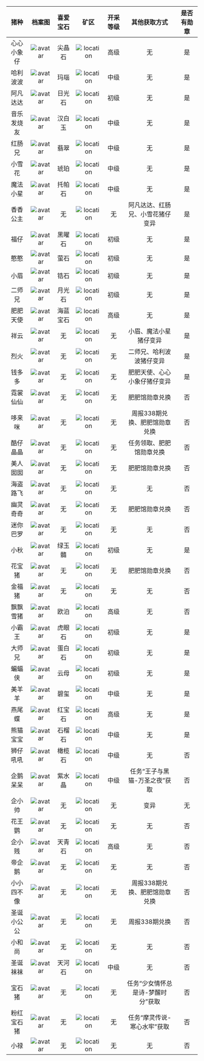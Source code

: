 |猪种|档案图|喜爱宝石|矿区|开采等级|其他获取方式|是否有勋章|
|:----:|:----:|:----:|:----:|:----:|:----:|:----:|
|心心小象仔|![avatar](F:\GitHub\FeiFeiGuan\Data\Avatar\心心小象仔.jpg)|尖晶石|![location](None)|高级|无|是|
|哈利波波|![avatar](F:\GitHub\FeiFeiGuan\Data\Avatar\哈利波波.jpg)|玛瑙|![location](None)|中级|无|是|
|阿凡达达|![avatar](F:\GitHub\FeiFeiGuan\Data\Avatar\阿凡达达.jpg)|日光石|![location](None)|初级|无|是|
|音乐发烧友|![avatar](F:\GitHub\FeiFeiGuan\Data\Avatar\音乐发烧友.jpg)|汉白玉|![location](None)|中级|无|是|
|红肠兄|![avatar](F:\GitHub\FeiFeiGuan\Data\Avatar\红肠兄.jpg)|翡翠|![location](None)|中级|无|是|
|小雪花|![avatar](F:\GitHub\FeiFeiGuan\Data\Avatar\小雪花.jpg)|琥珀|![location](None)|中级|无|是|
|魔法小星|![avatar](F:\GitHub\FeiFeiGuan\Data\Avatar\魔法小星.jpg)|托帕石|![location](None)|中级|无|是|
|香香公主|![avatar](F:\GitHub\FeiFeiGuan\Data\Avatar\香香公主.jpg)|无|![location](无)|无|阿凡达达、红肠兄、小雪花猪仔变异|是|
|福仔|![avatar](F:\GitHub\FeiFeiGuan\Data\Avatar\福仔.jpg)|黑曜石|![location](None)|初级|无|是|
|憨憨|![avatar](F:\GitHub\FeiFeiGuan\Data\Avatar\憨憨.jpg)|萤石|![location](None)|初级|无|是|
|小眉|![avatar](F:\GitHub\FeiFeiGuan\Data\Avatar\小眉.jpg)|锆石|![location](None)|初级|无|是|
|二师兄|![avatar](F:\GitHub\FeiFeiGuan\Data\Avatar\二师兄.jpg)|月光石|![location](None)|初级|无|是|
|肥肥天使|![avatar](F:\GitHub\FeiFeiGuan\Data\Avatar\肥肥天使.jpg)|海蓝宝石|![location](None)|高级|无|是|
|祥云|![avatar](F:\GitHub\FeiFeiGuan\Data\Avatar\祥云.jpg)|无|![location](无)|无|小眉、魔法小星猪仔变异|是|
|烈火|![avatar](F:\GitHub\FeiFeiGuan\Data\Avatar\烈火.jpg)|无|![location](无)|无|二师兄、哈利波波猪仔变异|是|
|钱多多|![avatar](F:\GitHub\FeiFeiGuan\Data\Avatar\钱多多.jpg)|无|![location](无)|无|肥肥天使、心心小象仔猪仔变异|是|
|霓裳仙仙|![avatar](F:\GitHub\FeiFeiGuan\Data\Avatar\霓裳仙仙.jpg)|无|![location](无)|无|肥肥馆勋章兑换|否|
|哆来咪|![avatar](F:\GitHub\FeiFeiGuan\Data\Avatar\哆来咪.jpg)|无|![location](无)|无|周报338期兑换、肥肥馆勋章兑换|否|
|酷仔晶晶|![avatar](F:\GitHub\FeiFeiGuan\Data\Avatar\酷仔晶晶.jpg)|无|![location](无)|无|任务领取、肥肥馆勋章兑换|否|
|美人囡囡|![avatar](F:\GitHub\FeiFeiGuan\Data\Avatar\美人囡囡.jpg)|无|![location](无)|无|肥肥馆勋章兑换|否|
|海盗路飞|![avatar](F:\GitHub\FeiFeiGuan\Data\Avatar\海盗路飞.jpg)|无|![location](无)|无|无|否|
|幽灵奇奇|![avatar](F:\GitHub\FeiFeiGuan\Data\Avatar\幽灵奇奇.jpg)|无|![location](无)|无|肥肥馆勋章兑换|否|
|迷你巴罗|![avatar](F:\GitHub\FeiFeiGuan\Data\Avatar\迷你巴罗.jpg)|无|![location](无)|无|无|否|
|小秋|![avatar](F:\GitHub\FeiFeiGuan\Data\Avatar\小秋.jpg)|绿玉髓|![location](None)|初级|无|是|
|花宝猪|![avatar](F:\GitHub\FeiFeiGuan\Data\Avatar\花宝猪.jpg)|无|![location](无)|无|肥肥馆勋章兑换|否|
|金福猪|![avatar](F:\GitHub\FeiFeiGuan\Data\Avatar\金福猪.jpg)|无|![location](无)|无|无|否|
|飘飘雪猪|![avatar](F:\GitHub\FeiFeiGuan\Data\Avatar\飘飘雪猪.jpg)|欧泊|![location](None)|高级|无|否|
|小霸王|![avatar](F:\GitHub\FeiFeiGuan\Data\Avatar\小霸王.jpg)|虎眼石|![location](None)|初级|无|是|
|大师兄|![avatar](F:\GitHub\FeiFeiGuan\Data\Avatar\大师兄.jpg)|蛋白石|![location](None)|初级|无|是|
|蝙蝠侠|![avatar](F:\GitHub\FeiFeiGuan\Data\Avatar\蝙蝠侠.jpg)|云母|![location](None)|初级|无|是|
|美羊羊|![avatar](F:\GitHub\FeiFeiGuan\Data\Avatar\美羊羊.jpg)|碧玺|![location](None)|中级|无|是|
|燕尾蝶|![avatar](F:\GitHub\FeiFeiGuan\Data\Avatar\燕尾蝶.jpg)|红宝石|![location](None)|高级|无|是|
|熊猫宝宝|![avatar](F:\GitHub\FeiFeiGuan\Data\Avatar\熊猫宝宝.jpg)|石榴石|![location](None)|中级|无|是|
|狮仔吼吼|![avatar](F:\GitHub\FeiFeiGuan\Data\Avatar\狮仔吼吼.jpg)|橄榄石|![location](None)|中级|无|否|
|企鹅呆呆|![avatar](F:\GitHub\FeiFeiGuan\Data\Avatar\企鹅呆呆.jpg)|紫水晶|![location](None)|中级|任务“王子与黑猫-万圣之夜”获取|否|
|企小帅|![avatar](F:\GitHub\FeiFeiGuan\Data\Avatar\企小帅.jpg)|无|![location](无)|无|变异|无|
|花王鹦|![avatar](F:\GitHub\FeiFeiGuan\Data\Avatar\花王鹦.jpg)|无|![location](无)|无|无|否|
|企小贱|![avatar](F:\GitHub\FeiFeiGuan\Data\Avatar\企小贱.jpg)|天青石|![location](None)|高级|无|否|
|帝企鹅|![avatar](F:\GitHub\FeiFeiGuan\Data\Avatar\帝企鹅.jpg)|无|![location](无)|无|无|否|
|小小四不像|![avatar](F:\GitHub\FeiFeiGuan\Data\Avatar\小小四不像.jpg)|无|![location](无)|无|周报338期兑换、肥肥馆勋章兑换|否|
|圣诞小公公|![avatar](F:\GitHub\FeiFeiGuan\Data\Avatar\圣诞小公公.jpg)|无|![location](无)|无|周报338期兑换|否|
|小和尚|![avatar](F:\GitHub\FeiFeiGuan\Data\Avatar\小和尚.jpg)|无|![location](无)|无|无|否|
|圣诞袜袜|![avatar](F:\GitHub\FeiFeiGuan\Data\Avatar\圣诞袜袜.jpg)|天河石|![location](None)|中级|无|否|
|宝石猪|![avatar](None)|无|![location](无)|无|任务“少女情怀总是诗-梦醒时分”获取|否|
|粉红宝石猪|![avatar](None)|无|![location](无)|无|任务“摩灵传说-寒心水牢”获取|否|
|小禄|![avatar](F:\GitHub\FeiFeiGuan\Data\Avatar\小禄.jpg)|无|![location](无)|无|无|否|

